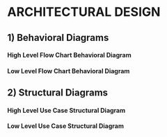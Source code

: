 # ARCHITECTURAL DESIGN
## 1) Behavioral Diagrams
#### High Level Flow Chart Behavioral Diagram
#### Low Level Flow Chart Behavioral Diagram
## 2) Structural Diagrams
#### High Level Use Case Structural Diagram
#### Low Level Use Case Structural Diagram
